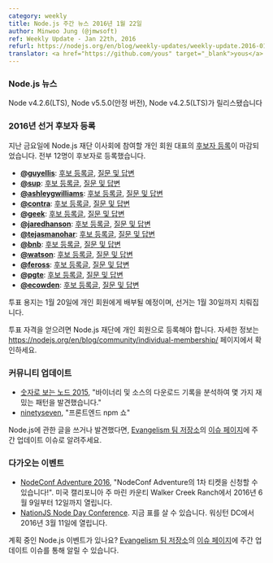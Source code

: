 ```yaml
---
category: weekly
title: Node.js 주간 뉴스 2016년 1월 22일
author: Minwoo Jung (@jmwsoft)
ref: Weekly Update - Jan 22th, 2016
refurl: https://nodejs.org/en/blog/weekly-updates/weekly-update.2016-01-22/
translator: <a href="https://github.com/yous" target="_blank">yous</a>
---
```


<!--
### Node.js News
Node v4.2.6 (LTS), Node v5.5.0 (Stable), Node v4.2.5 (LTS) are released
-->

### Node.js 뉴스
Node v4.2.6(LTS), Node v5.5.0(안정 버전), Node v4.2.5(LTS)가 릴리스됐습니다

<!--
### Nominations for the 2016 election

[Nominations](https://github.com/nodejs/membership/issues/12) closed last Friday for the individual member representative to the Node.js Foundation Board. 12 members put their hands up with nominations:
  - **[@guyellis](https://github.com/guyellis)**: [nomination post](http://www.guyellisrocks.com/2015/11/node-foundation-membership-election.html), [Q/A thread](https://github.com/nodejs/membership/issues/19)
  - **[@sup](https://github.com/sup)**: [nomination post](http://jona.io/blog/board-application/), [Q/A thread](https://github.com/nodejs/membership/issues/20)
  - **[@ashleygwilliams](https://github.com/ashleygwilliams)**: [nomination post](https://medium.com/@ag_dubs/hi-i-m-running-for-the-node-foundation-board-of-directors-c87d762cb78b), [Q/A thread](https://github.com/nodejs/membership/issues/21)
  - **[@contra](https://github.com/contra)**: [nomination post](http://contra.io/node_board.txt), [Q/A thread](https://github.com/nodejs/membership/issues/22)
  - **[@geek](https://github.com/geek)**: [nomination post](http://jsgeek.com/posts/node-foundation-board-nomination.html), [Q/A thread](https://github.com/nodejs/membership/issues/23)
  - **[@jaredhanson](https://github.com/jaredhanson)**: [nomination post](http://jaredhanson.net/blog/2016/01/13/im-running-for-the-node-js-foundation-bod/), [Q/A thread](https://github.com/nodejs/membership/issues/24)
  - **[@tejasmanohar](https://github.com/tejasmanohar)**: [nomination post](https://medium.com/@tejasmanohar/node-js-foundation-board-of-directors-5514e8faa660), [Q/A thread](https://github.com/nodejs/membership/issues/25)
  - **[@bnb](https://github.com/bnb)**: [nomination post](http://bnb.im/blog/Individual-Membership-on-the-Board-of-Directors-for-Node-js.html), [Q/A thread](https://github.com/nodejs/membership/issues/26)
  - **[@watson](https://github.com/watson)**: [nomination post](https://medium.com/@wa7son/why-i-m-running-for-the-node-js-foundation-board-of-directors-253bc2e3a834), [Q/A thread](https://github.com/nodejs/membership/issues/27)
  - **[@feross](https://github.com/feross)**: [nomination post](http://feross.org/node-board/), [Q/A thread](https://github.com/nodejs/membership/issues/28)
  - **[@pgte](https://github.com/pgte)**: [nomination post](https://gist.github.com/pgte/cfbf468202b35be78c66), [Q/A thread](https://github.com/nodejs/membership/issues/29)
  - **[@ecowden](https://github.com/ecowden)**: [nomination post](https://medium.com/@evan.cowden/the-world-s-worst-resume-e0adf234baa0), [Q/A thread](https://github.com/nodejs/membership/issues/30)

A ballot will be distributed to individual members on January 20th, with the election completed by January 30th.

To be eligible to vote, you must be signed up as an individual member of the Node.js Foundation, more information can be found here: https://nodejs.org/en/blog/community/individual-membership/
-->

### 2016년 선거 후보자 등록

지난 금요일에 Node.js 재단 이사회에 참여할 개인 회원 대표의 [후보자 등록](https://github.com/nodejs/membership/issues/12)이 마감되었습니다. 전부 12명이 후보자로 등록했습니다.

  - **[@guyellis](https://github.com/guyellis)**: [후보 등록글](http://www.guyellisrocks.com/2015/11/node-foundation-membership-election.html), [질문 및 답변](https://github.com/nodejs/membership/issues/19)
  - **[@sup](https://github.com/sup)**: [후보 등록글](http://jona.io/blog/board-application/), [질문 및 답변](https://github.com/nodejs/membership/issues/20)
  - **[@ashleygwilliams](https://github.com/ashleygwilliams)**: [후보 등록글](https://medium.com/@ag_dubs/hi-i-m-running-for-the-node-foundation-board-of-directors-c87d762cb78b), [질문 및 답변](https://github.com/nodejs/membership/issues/21)
  - **[@contra](https://github.com/contra)**: [후보 등록글](http://contra.io/node_board.txt), [질문 및 답변](https://github.com/nodejs/membership/issues/22)
  - **[@geek](https://github.com/geek)**: [후보 등록글](http://jsgeek.com/posts/node-foundation-board-nomination.html), [질문 및 답변](https://github.com/nodejs/membership/issues/23)
  - **[@jaredhanson](https://github.com/jaredhanson)**: [후보 등록글](http://jaredhanson.net/blog/2016/01/13/im-running-for-the-node-js-foundation-bod/), [질문 및 답변](https://github.com/nodejs/membership/issues/24)
  - **[@tejasmanohar](https://github.com/tejasmanohar)**: [후보 등록글](https://medium.com/@tejasmanohar/node-js-foundation-board-of-directors-5514e8faa660), [질문 및 답변](https://github.com/nodejs/membership/issues/25)
  - **[@bnb](https://github.com/bnb)**: [후보 등록글](http://bnb.im/blog/Individual-Membership-on-the-Board-of-Directors-for-Node-js.html), [질문 및 답변](https://github.com/nodejs/membership/issues/26)
  - **[@watson](https://github.com/watson)**: [후보 등록글](https://medium.com/@wa7son/why-i-m-running-for-the-node-js-foundation-board-of-directors-253bc2e3a834), [질문 및 답변](https://github.com/nodejs/membership/issues/27)
  - **[@feross](https://github.com/feross)**: [후보 등록글](http://feross.org/node-board/), [질문 및 답변](https://github.com/nodejs/membership/issues/28)
  - **[@pgte](https://github.com/pgte)**: [후보 등록글](https://gist.github.com/pgte/cfbf468202b35be78c66), [질문 및 답변](https://github.com/nodejs/membership/issues/29)
  - **[@ecowden](https://github.com/ecowden)**: [후보 등록글](https://medium.com/@evan.cowden/the-world-s-worst-resume-e0adf234baa0), [질문 및 답변](https://github.com/nodejs/membership/issues/30)

투표 용지는 1월 20일에 개인 회원에게 배부될 예정이며, 선거는 1월 30일까지 치뤄집니다.

투표 자격을 얻으려면 Node.js 재단에 개인 회원으로 등록해야 합니다. 자세한 정보는 https://nodejs.org/en/blog/community/individual-membership/ 페이지에서 확인하세요.

<!--
### Community Updates

* [Node by Numbers 2015](https://nodesource.com/blog/node-by-numbers-2015/), "By analyzing the logs for binary and source downloads, we get to discover some interesting patterns."
* [ninetyseven](http://nodeup.com/ninetyseven), "A Front-end npm Show"

If you have spotted or written something about Node.js, do come over to our [Evangelism team repo](https://github.com/nodejs/evangelism) and suggest it on the [Issues page](https://github.com/nodejs/evangelism/issues/), specifically the Weekly Updates issue.
-->

### 커뮤니티 업데이트

* [숫자로 보는 노드 2015](https://nodesource.com/blog/node-by-numbers-2015/), "바이너리 및 소스의 다운로드 기록을 분석하여 몇 가지 재밌는 패턴을 발견했습니다."
* [ninetyseven](http://nodeup.com/ninetyseven), "프론트엔드 npm 쇼"

Node.js에 관한 글을 쓰거나 발견했다면, [Evangelism 팀 저장소](https://github.com/nodejs/evangelism)의 [이슈 페이지](https://github.com/nodejs/evangelism/issues/)에 주간 업데이트 이슈로 알려주세요.

<!--
### Upcoming Events

* [NodeConf Adventure 2016](https://ti.to/nodeconf/adventure-2016), "First batch of NodeConf Adventure tickets are up!", June 9th–12th, 2016 - Walker Creek Ranch, Marin, CA, USA
* [NationJS Node Day Conference](http://nationjs.com/), TICKETS ARE AVAILABLE NOW, March 11, 2016 - Washington, DC

Have an event about Node.js coming up? You can put your events here through the [Evangelism team repo](https://github.com/nodejs/evangelism) and announce it in the [Issues page](https://github.com/nodejs/evangelism/issues/191), specifically the Weekly Updates issue.
-->

### 다가오는 이벤트

* [NodeConf Adventure 2016](https://ti.to/nodeconf/adventure-2016), "NodeConf Adventure의 1차 티켓을 신청할 수 있습니다!". 미국 캘리포니아 주 마린 카운티 Walker Creek Ranch에서 2016년 6월 9일부터 12일까지 열립니다.
* [NationJS Node Day Conference](http://nationjs.com/). 지금 표를 살 수 있습니다. 워싱턴 DC에서 2016년 3월 11일에 열립니다.

계획 중인 Node.js 이벤트가 있나요? [Evangelism 팀 저장소](https://github.com/nodejs/evangelism)의 [이슈 페이지](https://github.com/nodejs/evangelism/issues/)에 주간 업데이트 이슈를 통해 알릴 수 있습니다.
